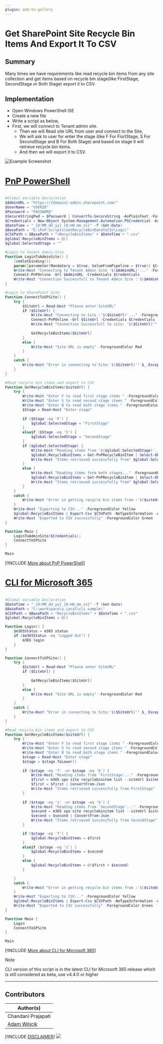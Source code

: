 ```yaml
---
plugin: add-to-gallery
---
```


# Get SharePoint Site Recycle Bin Items And Export It To CSV

## Summary

Many times we have requirements like read recycle bin items from any site collection and get items based on recycle bin stage(like FirstStage, SecondStage or Both Stage) export it to CSV.

## Implementation

- Open Windows PowerShell ISE
- Create a new file
- Write a script as below,
- First, we will connect to Tenant admin site.
    - Then we will Read site URL from user and connect to the Site,
    - We will ask to user for enter the stage (like F For FisrtStage, S For SecondStage and B For Both Stage) and based on stage it will retrieve recycle bin items.
    - And then we will export it to CSV.
 
![Example Screenshot](assets/preview.png)

# [PnP PowerShell](#tab/pnpps)
```powershell

#Global Variable Declaration
$AdminURL = "https://{domain}-admin.sharepoint.com/"
$UserName = "USERID"
$Password = "PASSWORD"
$SecureStringPwd = $Password | ConvertTo-SecureString -AsPlainText -Force 
$Credentials = New-Object System.Management.Automation.PSCredential -ArgumentList $UserName, $SecureStringPwd
$DateTime = "_{0:MM_dd_yy}_{0:HH_mm_ss}" -f (Get-Date)
$BasePath = "E:\PnP-Scripts\GetRecycleBinDataToCSV\Logs\"
$CSVPath = $BasePath + "\RecycleBinItems" + $DateTime + ".csv"
$global:RecycleBinItems = @()
$global:SelectedStage = ""

#Login to Tenant Admin Site
Function LoginToAdminSite() {
    [cmdletbinding()]
    param([parameter(Mandatory = $true, ValueFromPipeline = $true)] $Credentials)
    Write-Host "Connecting to Tenant Admin Site '$($AdminURL)'..." -ForegroundColor Yellow
    Connect-PnPOnline -Url $AdminURL -Credentials $Credentials
    Write-Host "Connection Successfull to Tenant Admin Site :'$($AdminURL)'" -ForegroundColor Green
}

#Login to SharePoint Site
Function ConnectToSPSite() {
    try {
        $SiteUrl = Read-Host "Please enter SiteURL"
        if ($SiteUrl) {
            Write-Host "Connecting to Site :'$($SiteUrl)'..." -ForegroundColor Yellow  
            Connect-PnPOnline -Url $SiteUrl -Credentials $Credentials
            Write-Host "Connection Successfull to site: '$($SiteUrl)'" -ForegroundColor Green  
            
            GetRecycleBinItems($SiteUrl)
        }
        else {
            Write-Host "Site URL is empty" -ForegroundColor Red
        }
    }
    catch {
        Write-Host "Error in connecting to Site:'$($SiteUrl)'" $_.Exception.Message -ForegroundColor Red               
    } 
}

#Read recycle bin items and export to CSV
Function GetRecycleBinItems($siteUrl) {
    try {
        Write-Host "Enter F to read first stage items " -ForegroundColor Magenta
        Write-Host "Enter S to read second stage items " -ForegroundColor Magenta
        Write-Host "Enter B to read both stage items " -ForegroundColor Magenta
        $Stage = Read-Host "Enter stage"
        
        if ($Stage -eq 'F') {
            $global:SelectedStage = "FirstStage"
        }
        elseif ($Stage -eq 'S') {
            $global:SelectedStage = "SecondStage"   
        }
        if ($global:SelectedStage) { 
            Write-Host "Reading items from '$($global:SelectedStage)'..." -ForegroundColor Yellow
            $global:RecycleBinItems = Get-PnPRecycleBinItem | Select-Object Title, AuthorEmail, AuthorName, DeletedByEmail, DeletedByName, DeletedDate, ID, ItemState, ItemType, LeafName, Size | Where-Object { $_.ItemState -eq $global:SelectedStage }
            Write-Host "Items retrieved successfully from" $global:SelectedStage -ForegroundColor Green
        }
        else {
            Write-Host "Reading items form both stages..." -ForegroundColor Yellow
            $global:RecycleBinItems = Get-PnPRecycleBinItem | Select-Object Title, AuthorEmail, AuthorName, DeletedByEmail, DeletedByName, DeletedDate, ID, ItemState, ItemType, LeafName, Size
            Write-Host "Items retrieved successfully from" $global:SelectedStage -ForegroundColor Green
        }                     
    }
    catch {
        Write-Host "Error in getting recycle bin items from :'$($siteUrl)'" $_.Exception.Message -ForegroundColor Red                 
    }
    Write-Host "Exporting to CSV..." -ForegroundColor Yellow
    $global:RecycleBinItems | Export-Csv $CSVPath -NoTypeInformation -Append
    Write-Host "Exported to CSV successfully" -ForegroundColor Green
}

Function Main {
    LoginToAdminSite($Credentials);
    ConnectToSPSite
}

Main

```
[!INCLUDE [More about PnP PowerShell](../../docfx/includes/MORE-PNPPS.md)]


# [CLI for Microsoft 365](#tab/cli-m365-ps)
```powershell

#Global Variable Declaration
$DateTime = "_{0:MM_dd_yy}_{0:HH_mm_ss}" -f (Get-Date)
$BasePath = "C:\workspace\a_Local\cli_sample\"
$CSVPath = $BasePath + "RecycleBinItems" + $DateTime + ".csv"
$global:RecycleBinItems = @()

Function Login() {
    $m365Status = m365 status
    if ($m365Status -eq "Logged Out") {
        m365 login
    }
}

Function ConnectToSPSite() {
    try {
        $SiteUrl = Read-Host "Please enter SiteURL"
        if ($SiteUrl) {
            
            GetRecycleBinItems($SiteUrl)
        }
        else {
            Write-Host "Site URL is empty" -ForegroundColor Red
        }
    }
    catch {
        Write-Host "Error in connecting to Site:'$($SiteUrl)'" $_.Exception.Message -ForegroundColor Red               
    } 
}

#Read recycle bin items and export to CSV
Function GetRecycleBinItems($siteUrl) {
    try {
        Write-Host "Enter F to read first stage items " -ForegroundColor Magenta
        Write-Host "Enter S to read second stage items " -ForegroundColor Magenta
        Write-Host "Enter B to read both stage items " -ForegroundColor Magenta
        $stage = Read-Host "Enter stage"
        $stage = $stage.ToLower()
        
        if ($stage -eq 'f' -or $stage -eq 'b') {
            Write-Host "Reading items from 'FirstStage'..." -ForegroundColor Yellow
            $first = m365 spo site recyclebinitem list --siteUrl $siteUrl
            $first = $first | ConvertFrom-Json
            Write-Host "Items retrieved successfully from FirstStage" -ForegroundColor Green
        }
        
        if ($stage -eq 's' -or $stage -eq 'b') {
            Write-Host "Reading items from 'SecondStage'..." -ForegroundColor Yellow
            $second = m365 spo site recyclebinitem list --siteUrl $siteUrl --secondary
            $second = $second | ConvertFrom-Json
            Write-Host "Items retrieved successfully from SecondStage" -ForegroundColor Green
        }

        if ($stage -eq 'f') {
            $global:RecycleBinItems = $first
        }
        elseif ($stage -eq 's') {
            $global:RecycleBinItems = $second
        }
        else {
            $global:RecycleBinItems = @($first + $second)
        }

    }
    catch {
        Write-Host "Error in getting recycle bin items from :'$($siteUrl)'" $_.Exception.Message -ForegroundColor Red                 
    }
    Write-Host "Exporting to CSV..." -ForegroundColor Yellow
    $global:RecycleBinItems | Export-Csv $CSVPath -NoTypeInformation -Append
    Write-Host "Exported to CSV successfully" -ForegroundColor Green
}

Function Main {
    Login
    ConnectToSPSite
}

Main

```
[!INCLUDE [More about CLI for Microsoft 365](../../docfx/includes/MORE-CLIM365.md)]

> [!note]
> CLI version of this script is in the latest CLI for Microsoft 365 release which is still considered as beta, use v4.4.0 or higher


***

## Contributors

| Author(s) |
|-----------|
| Chandani Prajapati |
| [Adam Wójcik](https://github.com/Adam-it)|

[!INCLUDE [DISCLAIMER](../../docfx/includes/DISCLAIMER.md)]
<img src="https://pnptelemetry.azurewebsites.net/script-samples/scripts/spo-recyclebin-items-to-csv" aria-hidden="true" />
